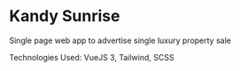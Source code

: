 # Kandy Sunrise
Single page web app to advertise single luxury property sale

Technologies Used: VueJS 3, Tailwind, SCSS

